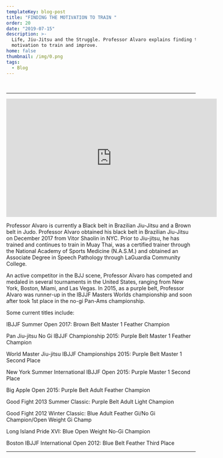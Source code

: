 ```yaml
---
templateKey: blog-post
title: "FINDING THE MOTIVATION TO TRAIN "
order: 20
date: "2019-07-15"
description: >-
  Life, Jiu-Jitsu and the Struggle. Professor Alvaro explains finding the
  motivation to train and improve.
home: false
thumbnail: /img/0.png
tags:
  - Blog
---
```


<br>

---

<iframe width="560" height="315" src="https://www.youtube.com/embed/kWblycLnNuc" frameborder="0" allow="accelerometer; autoplay; encrypted-media; gyroscope; picture-in-picture" allowfullscreen></iframe>

Professor Alvaro is currently a Black belt in Brazilian Jiu-Jitsu and a Brown belt in Judo. Professor Alvaro obtained his black belt in Brazilian Jiu-Jitsu on December 2017 from Vitor Shaolin in NYC. Prior to Jiu-jitsu, he has trained and continues to train in Muay Thai, was a certified trainer through the National Academy of Sports Medicine (N.A.S.M.) and obtained an Associate Degree in Speech Pathology through LaGuardia Community College.

An active competitor in the BJJ scene, Professor Alvaro has competed and medaled in several tournaments in the United States, ranging from New York, Boston, Miami, and Las Vegas. In 2015, as a purple belt, Professor Alvaro was runner-up in the IBJJF Masters Worlds championship and soon after took 1st place in the no-gi Pan-Ams championship.

Some current titles include:

IBJJF Summer Open 2017: Brown Belt Master 1 Feather Champion

Pan Jiu-jitsu No Gi IBJJF Championship 2015: Purple Belt Master 1 Feather Champion

World Master Jiu-jitsu IBJJF Championships 2015: Purple Belt Master 1 Second Place

New York Summer International IBJJF Open 2015: Purple Master 1 Second Place

Big Apple Open 2015: Purple Belt Adult Feather Champion

Good Fight 2013 Summer Classic: Purple Belt Adult Light Champion

Good Fight 2012 Winter Classic: Blue Adult Feather Gi/No Gi Champion/Open Weight Gi Champ

Long Island Pride XVI: Blue Open Weight No-Gi Champion

Boston IBJJF International Open 2012: Blue Belt Feather Third Place

---
